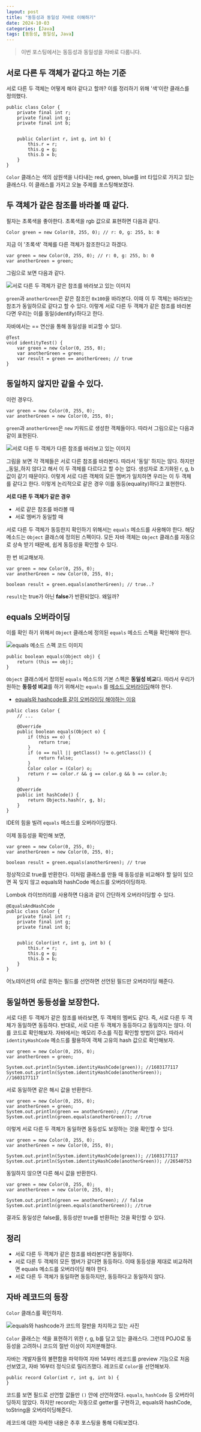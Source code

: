 ```yaml
---
layout: post
title: "동등성과 동일성 자바로 이해하기"
date: 2024-10-03
categories: [Java]
tags: [동등성, 동일성, Java]
---
```

> 이번 포스팅에서는 동등성과 동일성을 자바로 다룹니다.

## 서로 다른 두 객체가 같다고 하는 기준

서로 다른 두 객체는 어떻게 해야 같다고 할까? 이를 정리하기 위해 '색'이란 클래스를 정의했다.

```
public class Color {
    private final int r;
    private final int g;
    private final int b;


    public Color(int r, int g, int b) {
        this.r = r;
        this.g = g;
        this.b = b;
    }
}
```

`Color` 클래스는 색의 삼원색을 나타내는 red, green, blue를 int 타입으로 가지고 있는 클래스다. 이 클래스를 가지고 오늘 주제를 포스팅해보겠다.

## 두 객체가 같은 참조를 바라볼 때 같다.

필자는 초록색을 좋아한다. 초록색을 rgb 값으로 표현하면 다음과 같다.

```
Color green = new Color(0, 255, 0); // r: 0, g: 255, b: 0
```

지금 이 '초록색' 객체를 다른 객체가 참조한다고 하겠다.

```
var green = new Color(0, 255, 0); // r: 0, g: 255, b: 0
var anotherGreen = green;
```

그림으로 보면 다음과 같다.

![서로 다른 두 객체가 같은 참조를 바라보고 있는 이미지](/assets/images/posts/2024-10-03/1.png)

`green`과 `anotherGreen`은 같은 참조인 `0x100`을 바라본다. 이때 이 두 객체는 바라보는 참조가 동일하므로 같다고 할 수 있다. 이렇게 서로 다른 두 객체가 같은 참조를 바라본다면 우리는 이를
동일(identify)하다고 한다.

자바에서는 == 연산을 통해 동일성을 비교할 수 있다.

```
@Test
void identityTest() {
    var green = new Color(0, 255, 0);
    var anotherGreen = green;
    var result = green == anotherGreen; // true
}
```

## 동일하지 않지만 같을 수 있다.

이런 경우다.

```
var green = new Color(0, 255, 0);
var anotherGreen = new Color(0, 255, 0);
```

`green`과 `anotherGreen`은 `new` 키워드로 생성한 객체들이다. 따라서 그림으로는 다음과 같이 표현된다.

![서로 다른 두 객체가 다른 참조를 바라보고 있는 이미지](/assets/images/posts/2024-10-03/2.png)

그림을 보면 각 객체들은 서로 다른 참조를 바라본다. 따라서 '동일' 하지는 않다. 하지만 _동일_하지 않다고 해서 이 두 객체를 다르다고 할 수는 없다. 생성자로 초기화된 r, g, b 값이 같기 때문이다.
이렇게 서로 다른 객체의 모든 멤버가 일치하면 우리는 이 두 객체를 같다고 한다. 이렇게 논리적으로 같은 경우 이를 동등(equality)하다고 표현한다.

**서로 다른 두 객체가 같은 경우**

- 서로 같은 참조를 바라볼 때
- 서로 멤버가 동일할 때

서로 다른 두 객체가 동등한지 확인하기 위해서는 `equals` 메소드를 사용해야 한다. 해당 메소드는 `Object`
클래스에 정의된 스펙이다. 모든 자바 객체는 `Object` 클래스를 자동으로 상속 받기 때문에, 쉽게 동등성을 확인할 수 있다.

한 번 비교해보자.

```
var green = new Color(0, 255, 0);
var anotherGreen = new Color(0, 255, 0);

boolean result = green.equals(anotherGreen); // true..?
```

`result`는 true가 아닌 **false**가 반환되었다. 왜일까?

## equals 오버라이딩

이를 확인 하기 위해서 `Object` 클래스에 정의된 `equals` 메소드 스펙을 확인해야 한다.

![equals 메소드 스펙 코드 이미지](/assets/images/posts/2024-10-03/3.png)

```
public boolean equals(Object obj) {
    return (this == obj);
}
```

`Object` 클래스에서 정의된 `equals` 메소드의 기본 스펙은 **동일성 비교**다. 따라서 우리가 원하는 **동등성 비교**를 하기 위해서는 `equals`
를 [메소드 오버라이딩](https://ko.wikipedia.org/wiki/%EB%A9%94%EC%86%8C%EB%93%9C_%EC%98%A4%EB%B2%84%EB%9D%BC%EC%9D%B4%EB%94%A9)해야
한다.

- [equals와 hashcode를 같이 오버라이딩 해야하는 이유](https://mangkyu.tistory.com/101)

```
public class Color {
    // ...

    @Override
    public boolean equals(Object o) {
        if (this == o) {
            return true;
        }
        if (o == null || getClass() != o.getClass()) {
            return false;
        }
        Color color = (Color) o;
        return r == color.r && g == color.g && b == color.b;
    }

    @Override
    public int hashCode() {
        return Objects.hash(r, g, b);
    }
}
```

IDE의 힘을 빌려 `equals` 메소드를 오버라이딩했다.

이제 동등성을 확인해 보면,

```
var green = new Color(0, 255, 0);
var anotherGreen = new Color(0, 255, 0);

boolean result = green.equals(anotherGreen); // true
```
정상적으로 true를 반환한다. 이처럼 클래스를 만들 때 동등성을 비교해야 할 일이 있으면 꼭 잊지 않고 equals와 hashCode 메소드를 오버라이딩하자.

Lombok 라이브러리를 사용하면 다음과 같이 간단하게 오버라이딩할 수 있다.

```
@EqualsAndHashCode
public class Color {
    private final int r;
    private final int g;
    private final int b;


    public Color(int r, int g, int b) {
        this.r = r;
        this.g = g;
        this.b = b;
    }
}
```
어노테이션의 of로 원하는 필드를 선언하면 선언된 필드만 오버라이딩 해준다.

## 동일하면 동등성을 보장한다.
서로 다른 두 객체가 같은 참조를 바라보면, 두 객체의 멤버도 같다. 즉, 서로 다른 두 객체가 동일하면 동등하다. 반대로, 서로 다른 두 객체가 동등하다고 동일하지는 않다. 이를 코드로 확인해보자.
자바에서는 메모리 주소를 직접 확인할 방법이 없다. 따라서 `identityHashCode` 메소드를 활용하여 객체 고유의 hash 값으로 확인해보자.

```
var green = new Color(0, 255, 0);
var anotherGreen = green;

System.out.println(System.identityHashCode(green)); //1603177117
System.out.println(System.identityHashCode(anotherGreen)); //1603177117
```
서로 동일하면 같은 해시 값을 반환한다.

```
var green = new Color(0, 255, 0);
var anotherGreen = green;
System.out.println(green == anotherGreen); //true
System.out.println(green.equals(anotherGreen)); //true
```
이렇게 서로 다른 두 객체가 동일하면 동등성도 보장하는 것을 확인할 수 있다.

```
var green = new Color(0, 255, 0);
var anotherGreen = new Color(0, 255, 0);

System.out.println(System.identityHashCode(green)); //1603177117
System.out.println(System.identityHashCode(anotherGreen)); //26540753
```
동일하지 않으면 다른 해시 값을 반환한다.

```
var green = new Color(0, 255, 0);
var anotherGreen = new Color(0, 255, 0);

System.out.println(green == anotherGreen); // false
System.out.println(green.equals(anotherGreen)); //true
```
결과도 동일성은 false를, 동등성만 true를 반환하는 것을 확인할 수 있다.

## 정리
- 서로 다른 두 객체가 같은 참조를 바라본다면 동일하다.
- 서로 다른 두 객체의 모든 멤버가 같다면 동등하다. 이때 동등성을 제대로 비교하려면 equals 메소드를 오버라이딩 해야 한다.
- 서로 다른 두 객체가 동일하면 동등하지만, 동등하다고 동일하지 않다.

## 자바 레코드의 등장
`Color` 클래스를 확인하자.

![equals와 hashcode가 코드의 절반을 차지하고 있는 사진](/assets/images/posts/2024-10-03/4.png)

`Color` 클래스는 색을 표현하기 위한 r, g, b를 담고 있는 클래스다. 그런데 POJO로 동등성을 고려하니 코드의 절반 이상이 지저분해졌다.

자바는 개발자들의 불편함을 파악하여 자바 14부터 레코드를 preview 기능으로 처음 선보였고, 자바 16부터 정식으로 릴리즈했다. 레코드로 `Color`을 선언해보자.
```
public record Color(int r, int g, int b) {
}
```
코드를 보면 필드로 선언할 값들만 `()` 안에 선언하였다. `equals`, `hashCode` 등 오버라이딩하지 않았다. 하지만 record는 자동으로 getter를 구현하고, equals와 hashCode, toString을 오버라이딩해준다.

레코드에 대한 자세한 내용은 추후 포스팅을 통해 다뤄보겠다.
